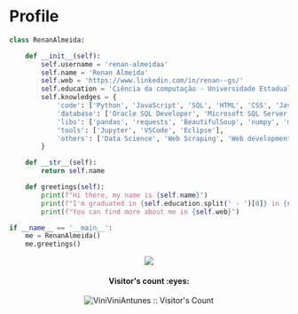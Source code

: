 # Profile
```python
class RenanAlmeida:

    def __init__(self):
        self.username = 'renan-almeidaa'
        self.name = 'Renan Almeida'
        self.web = 'https://www.linkedin.com/in/renan--gs/'
        self.education = 'Ciência da computação - Universidade Estadual do Paraná (UNESPAR)'
        self.knowledges = {
            'code': ['Python', 'JavaScript', 'SQL', 'HTML', 'CSS', 'Java'],
            'database': ['Oracle SQL Developer', 'Microsoft SQL Server'],
            'libs': ['pandas', 'requests', 'BeautifulSoup', 'numpy', 'matplotlib', 'seaborn', 'sklearn'],
            'tools': ['Jupyter', 'VSCode', 'Eclipse'],
            'others': ['Data Science', 'Web Scraping', 'Web development', 'Machine learning']
        }

    def __str__(self):
        return self.name

    def greetings(self):
        print(f"Hi there, my name is {self.name}")
        print(f"I'm graduated in {self.education.split(' - ')[0]} in {self.education.split(' - ')[1]}")
        print(f"You can find more about me in {self.web}")

if __name__ == '__main__':
    me = RenanAlmeida()
    me.greetings()
```



<div align='center'>
  <!--<img src="https://github-readme-stats.vercel.app/api?username=renan-almeidaa&show_icons=true&theme=buefy">--->
  <img src="https://github-readme-stats.vercel.app/api/top-langs/?username=renan-almeidaa&count_private=true&layout=compact&theme=buefy"> 
</div>

<h4 align="center">Visitor's count :eyes:</h4>
<p align="center"><img src="https://profile-counter.glitch.me/{renan-almeidaa}/count.svg" alt="ViniViniAntunes :: Visitor's Count" /></p>
